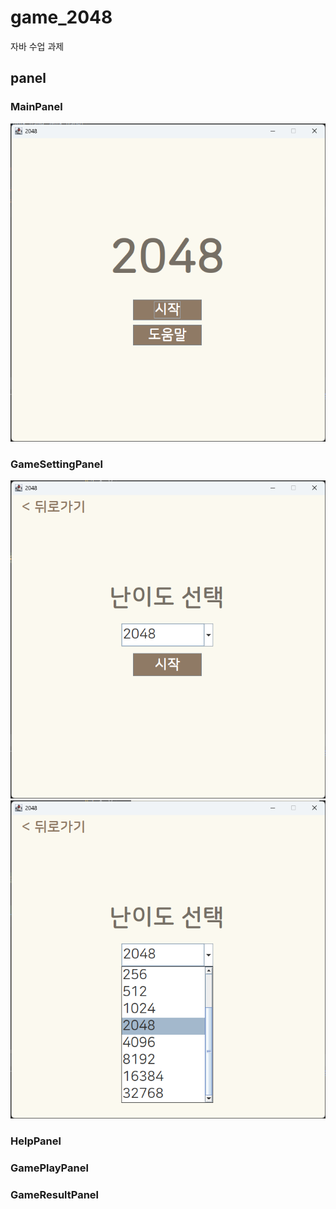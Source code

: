 # game_2048

자바 수업 과제

## panel

### MainPanel
![MainPanel.png](/assets/MainPanel.png)

### GameSettingPanel
![GameSettingPanel1.png](/assets/GameSettingPanel1.png)
![GameSetttingPanel2.png](/assets/GameSetttingPanel2.png)

### HelpPanel

### GamePlayPanel

### GameResultPanel
